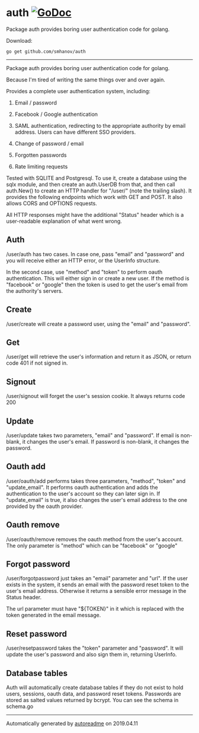# auth [![GoDoc](https://godoc.org/github.com/smhanov/auth?status.svg)](https://godoc.org/github.com/smhanov/auth)

Package auth provides boring user authentication code for golang.

Download:

```shell
go get github.com/smhanov/auth
```

---

Package auth provides boring user authentication code for golang.

Because I'm tired of writing the same things over and over again.

Provides a complete user authentication system, including:

1. Email / password

2. Facebook / Google authentication

3. SAML authentication, redirecting to the appropriate authority by email address. Users can have different SSO providers.

4. Change of password / email

5. Forgotten passwords

6. Rate limiting requests

Tested with SQLITE and Postgresql. To use it, create a database using the sqlx
module, and then create an auth.UserDB from that, and then call auth.New() to
create an HTTP handler for "/user/" (note the trailing slash). It provides
the following endpoints which work with GET and POST. It also allows CORS and
OPTIONS requests.

All HTTP responses might have the additional "Status" header which is a
user-readable explanation of what went wrong.

## Auth

/user/auth has two cases. In case one, pass "email" and "password" and you will
receive either an HTTP error, or the UserInfo structure.

In the second case, use "method" and "token" to perform oauth authentication.
This will either sign in or create a new user. If the method is "facebook" or "google" then the token is used to get the user's email from the authority's servers.

## Create

/user/create will create a password user, using the "email" and "password".

## Get

/user/get will retrieve the user's information and return it as JSON, or
return code 401 if not signed in.

## Signout

/user/signout will forget the user's session cookie. It always
returns code 200

## Update

/user/update takes two parameters, "email" and "password".
If email is non-blank, it changes the user's email. If password
is non-blank, it changes the password.

## Oauth add

/user/oauth/add performs takes three parameters, "method",
"token" and "update_email". It performs oauth authentication
and adds the authentication to the user's account so they can
later sign in. If "update_email" is true, it also changes the
user's email address to the one provided by the oauth provider.

## Oauth remove

/user/oauth/remove removes the oauth method from the user's account.
The only parameter is "method" which can be "facebook" or "google"

## Forgot password

/user/forgotpassword just takes an "email" parameter and "url". If the user
exists in the system, it sends an email with the password reset
token to the user's email address. Otherwise it returns a sensible
error message in the Status header.

The url parameter must have "${TOKEN}" in it which is replaced with the
token generated in the email message.

## Reset password

/user/resetpassword takes the "token" parameter and "password".
It will update the user's password and also sign them in, returning
UserInfo.

## Database tables

Auth will automatically create database tables if they do not exist to hold
users, sessions, oauth data, and password reset tokens. Passwords are stored
as salted values returned by bcrypt. You can see the schema in schema.go

---

Automatically generated by [autoreadme](https://github.com/jimmyfrasche/autoreadme) on 2019.04.11
